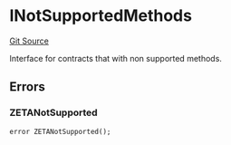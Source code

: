 # INotSupportedMethods
[Git Source](https://github.com/zeta-chain/protocol-contracts/blob/40c5aaa5c865ea06658f463587fd9248724b3b38/contracts/Errors.sol)

Interface for contracts that with non supported methods.


## Errors
### ZETANotSupported

```solidity
error ZETANotSupported();
```

